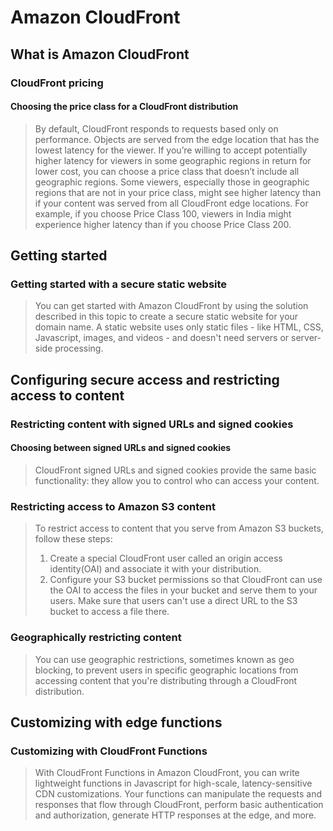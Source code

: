 # Amazon CloudFront
## What is Amazon CloudFront
### CloudFront pricing 
#### Choosing the price class for a CloudFront distribution
> By default, CloudFront responds to requests based only on performance. Objects are served from the edge location that has the lowest latency for the viewer. If you’re willing to accept potentially higher latency for viewers in some geographic regions in return for lower cost, you can choose a price class that doesn’t include all geographic regions. Some viewers, especially those in geographic regions that are not in your price class, might see higher latency than if your content was served from all CloudFront edge locations. For example, if you choose Price Class 100, viewers in India might experience higher latency than if you choose Price Class 200.

## Getting started
### Getting started with a secure static website
> You can get started with Amazon CloudFront by using the solution described in this topic to create a secure static website for your domain name. A static website uses only static files - like HTML, CSS, Javascript, images, and videos - and doesn't need servers or server-side processing.  

## Configuring secure access and restricting access to content
### Restricting content with signed URLs and signed cookies
#### Choosing between signed URLs and signed cookies
> CloudFront signed URLs and signed cookies provide the same basic functionality: they allow you to control who can access your content.

### Restricting access to Amazon S3 content
> To restrict access to content that you serve from Amazon S3 buckets, follow these steps:
>1. Create a special CloudFront user called an origin access identity(OAI) and associate it with your distribution.
>2. Configure your S3 bucket permissions so that CloudFront can use the OAI to access the files in your bucket and serve them to your users. Make sure that users can't use a direct URL to the S3 bucket to access a file there.  
### Geographically restricting content
> You can use geographic restrictions, sometimes known as geo blocking, to prevent users in specific geographic locations from accessing content that you're distributing through a CloudFront distribution.  

## Customizing with edge functions
### Customizing with CloudFront Functions
> With CloudFront Functions in Amazon CloudFront, you can write lightweight functions in Javascript for high-scale, latency-sensitive CDN customizations. Your functions can manipulate the requests and responses that flow through CloudFront, perform basic authentication and authorization, generate HTTP responses at the edge, and more.